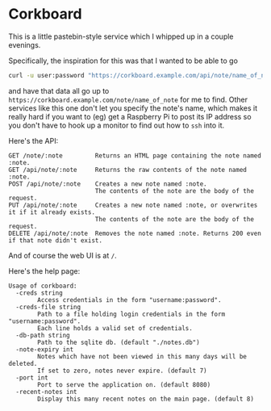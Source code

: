 # Corkboard

This is a little pastebin-style service which I whipped up in a couple evenings.

Specifically, the inspiration for this was that I wanted to be able to go

```sh
curl -u user:password "https://corkboard.example.com/api/note/name_of_note" --data-binary "Some information, or maybe @filename.txt"
```

and have that data all go up to `https://corkboard.example.com/note/name_of_note` for me to find.
Other services like this one don't let you specify the note's name, which makes it really hard if you want to (eg) get a Raspberry Pi to post its IP address so you don't have to hook up a monitor to find out how to `ssh` into it.

Here's the API:

```
GET /note/:note         Returns an HTML page containing the note named :note.
GET /api/note/:note     Returns the raw contents of the note named :note.
POST /api/note/:note    Creates a new note named :note.
                        The contents of the note are the body of the request.
PUT /api/note/:note     Creates a new note named :note, or overwrites it if it already exists.
                        The contents of the note are the body of the request.
DELETE /api/note/:note  Removes the note named :note. Returns 200 even if that note didn't exist.
```

And of course the web UI is at `/`.

Here's the help page:

```
Usage of corkboard:
  -creds string
        Access credentials in the form "username:password".
  -creds-file string
        Path to a file holding login credentials in the form "username:password".
        Each line holds a valid set of credentials.
  -db-path string
        Path to the sqlite db. (default "./notes.db")
  -note-expiry int
        Notes which have not been viewed in this many days will be deleted.
        If set to zero, notes never expire. (default 7)
  -port int
        Port to serve the application on. (default 8080)
  -recent-notes int
        Display this many recent notes on the main page. (default 8)
```
